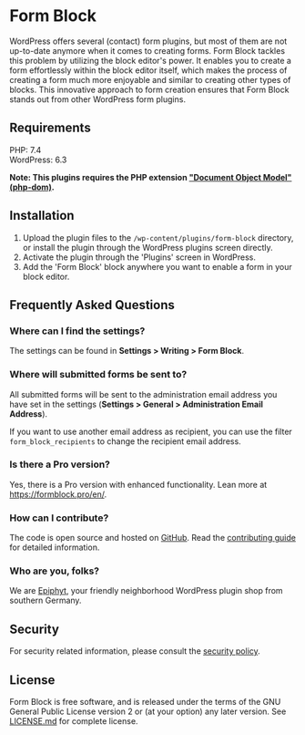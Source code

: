 # Form Block

WordPress offers several (contact) form plugins, but most of them are not up-to-date anymore when it comes to creating forms. Form Block tackles this problem by utilizing the block editor's power. It enables you to create a form effortlessly within the block editor itself, which makes the process of creating a form much more enjoyable and similar to creating other types of blocks. This innovative approach to form creation ensures that Form Block stands out from other WordPress form plugins.

## Requirements

PHP: 7.4<br>
WordPress: 6.3

**Note: This plugins requires the PHP extension ["Document Object Model" (php-dom)](https://www.php.net/manual/en/book.dom.php).**


## Installation

1. Upload the plugin files to the `/wp-content/plugins/form-block` directory, or install the plugin through the WordPress plugins screen directly.
1. Activate the plugin through the 'Plugins' screen in WordPress.
1. Add the 'Form Block' block anywhere you want to enable a form in your block editor.


## Frequently Asked Questions

### Where can I find the settings?

The settings can be found in **Settings > Writing > Form Block**.

### Where will submitted forms be sent to?

All submitted forms will be sent to the administration email address you have set in the settings (**Settings > General > Administration Email Address**).

If you want to use another email address as recipient, you can use the filter `form_block_recipients` to change the recipient email address.

### Is there a Pro version?

Yes, there is a Pro version with enhanced functionality. Lean more at https://formblock.pro/en/.

### How can I contribute?

The code is open source and hosted on [GitHub](https://github.com/epiphyt/form-block). Read the [contributing guide](https://github.com/epiphyt/form-block/blob/main/CONTRIBUTING.md) for detailed information.

### Who are you, folks?

We are [Epiphyt](https://epiph.yt/), your friendly neighborhood WordPress plugin shop from southern Germany.

## Security

For security related information, please consult the [security policy](SECURITY.md).

## License

Form Block is free software, and is released under the terms of the GNU General Public License version 2 or (at your option) any later version. See [LICENSE.md](LICENSE.md) for complete license.
